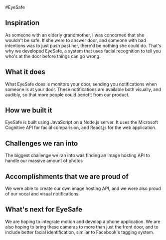 #EyeSafe

## Inspiration

As someone with an elderly grandmother, I was concerned that she wouldn't be safe. If she were to answer door, and someone with bad intentions was to just push past her, there'd be nothing she could do. That's why we developed EyeSafe, a system that uses facial recognition to tell you who's at the door before things can go wrong.

## What it does

What EyeSafe does is monitors your door, sending you notifications when someone is at your door. These notifications are available both visually, and audibly, so that more people could benefit from our product.

## How we built it

EyeSafe is built using JavaScript on a Node.js server. It uses the Microsoft Cognitive API for facial comparision, and React.js for the web application. 

## Challenges we ran into

The biggest challenge we ran into was finding an image hosting API to handle our massive amount of photos

## Accomplishments that we are proud of

We were able to create our own image hosting API, and we were also proud of our vocal and visual notifications.

## What's next for EyeSafe

We are hoping to integrate motion and develop a phone application. We are also hoping to bring these cameras to more than just the front door, and to include better facial identification, similar to Facebook's tagging system.
